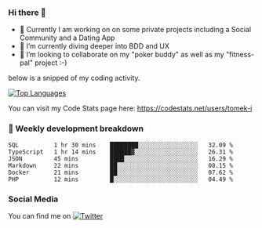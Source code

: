 ### Hi there 👋


- 🔭 Currently I am working on on some private projects including a Social Community and a Dating App
- 🌱 I’m currently diving deeper into BDD and UX
- 👯 I’m looking to collaborate on my "poker buddy" as well as my "fitness-pal" project :-)

below is a snipped of my coding activity.
<!--
**tomek-i/tomek-i** is a ✨ _special_ ✨ repository because its `README.md` (this file) appears on your GitHub profile.

Here are some ideas to get you started:

- 🔭 I’m currently working on ...
- 🌱 I’m currently learning ...
- 👯 I’m looking to collaborate on ...
- 🤔 I’m looking for help with ...
- 💬 Ask me about ...
- 📫 How to reach me: ...
- 😄 Pronouns: ...
- ⚡ Fun fact: ...
-->
[![Top Languages](https://github-readme-stats.vercel.app/api/top-langs/?username=tomek-i&layout=compact)](https://github.com/tomek-i)

You can visit my Code Stats page here: https://codestats.net/users/tomek-i

### 💬 Weekly development breakdown
<!--START_SECTION:waka-->

```text
SQL          1 hr 30 mins    ████████░░░░░░░░░░░░░░░░░   32.09 %
TypeScript   1 hr 14 mins    ██████▓░░░░░░░░░░░░░░░░░░   26.31 %
JSON         45 mins         ████░░░░░░░░░░░░░░░░░░░░░   16.29 %
Markdown     22 mins         ██░░░░░░░░░░░░░░░░░░░░░░░   08.15 %
Docker       21 mins         ██░░░░░░░░░░░░░░░░░░░░░░░   07.62 %
PHP          12 mins         █░░░░░░░░░░░░░░░░░░░░░░░░   04.49 %
```

<!--END_SECTION:waka-->

<!-- Actual text -->

### Social Media
You can find me on [![Twitter][1.2]][1]

<!-- Icons -->

[1.2]: http://i.imgur.com/wWzX9uB.png 


<!-- Links to your social media accounts -->

[1]: https://twitter.com/tomek_i
